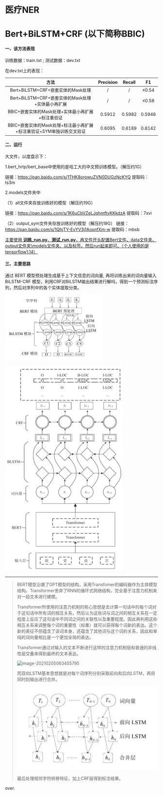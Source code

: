 # 医疗NER
# Bert+BiLSTM+CRF (以下简称BBIC)

#### 一、该方法表现

训练数据：train.txt ; 测试数据：dev.txt

在dev.txt上的表现：

|                             方法                             | Precision | Recall |   F1   |
| :----------------------------------------------------------: | :-------: | :----: | :----: |
|             Bert+BiLSTM+CRF+嵌套实体的Mask处理             |     /     |   /    | ≤0.54  |
|     Bert+BiLSTM+CRF+嵌套实体的Mask处理+实体最小再扩展      |     /     |   /    | ≤0.58  |
|     BBIC+嵌套实体的Mask处理+实体最小再扩展+标注重验证      |  0.5912   | 0.5982 | 0.5946 |
| BBIC+嵌套实体的Mask处理+标注最小再扩展+标注重验证+SYM单独训练交叉验证 |  0.6095   | 0.6189 | 0.6142 |

#### 二、运行

大文件，以度盘示下：

1.bert_hrtp/bert_base中使用的是哈工大的中文预训练模型。（解压约1G）

链接：https://pan.baidu.com/s/1THK8orowuZVN0DUGzNcKYQ 提取码：ts3m 


2.models文件夹中

（1）all文件夹存放训练好的模型（解压约19G）

链接：https://pan.baidu.com/s/1K6uCbVZeLJqhmftyKKkdzA 
提取码：7xvi 

（2）output_sym文件夹存放训练好的模型（解压约19G）
链接：https://pan.baidu.com/s/1QhjTY-EvYV3j1AoxnfXm-w 
提取码：mbsb 

<u>主要使用 **训练_run.py**、**测试_run.py**，再文件开头配置Bert文件、data文件夹、output文件夹\models文件夹、以及标签。然后run起来即可。（个人使用的是tensorflow1.14）</u>

#### 三、主要思路



通过 BERT 模型预处理生成基于上下文信息的词向量, 再将训练出来的词向量输入 BiLSTM-CRF 模型，利用CRF对BiLSTM输出结果进行解吗，得到一个预测标注序列，然后对序列中的各个实体提取分类。



![image-20210205062444974](img\image-20210205062444974.png)



![image-20210205064837972](img\image-20210205064837972.png)

-----



> 
>
> BERT模型沿袭了GPT模型的结构，采用Transfomer的编码器作为主体模型结构。Transformer舍弃了RNN的循环式网络结构，完全基于注意力机制来对一段文本进行建模。
>
> Transformer所使用的注意力机制的核心思想是去计算一句话中的每个词对于这句话中所有词的相互关系，然后认为这些词与词之间的相互关系在一定程度上反应了这句话中不同词之间的关联性以及重要程度。因此再利用这些相互关系来调整每个词的重要性（权重）就可以获得每个词新的表达。这个新的表征不但蕴含了该词本身，还蕴含了其他词与这个词的关系，因此和单纯的词向量相比是一个更加全局的表达。
>
> Transformer通过对输入的文本不断进行这样的注意力机制层和普通的非线性层交叠来得到最终的文本表达。
>
> ![image-20210205063455795](img\image-20210205063455795.png)
>
> 而双向LSTM基本思想就是对每个词序列分别采取前向和后向LSTM，再将同时刻输出进行合并。
>
> ![image-20210205063547760](img\image-20210205063547760.png)
>
> 最后处理相邻字符转移特征，加上CRF层得到标注结果。

over.



